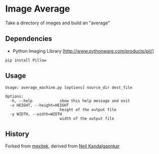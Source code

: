 # Image Average

Take a directory of images and build an "average"


## Dependencies

* Python Imaging Library [http://www.pythonware.com/products/pil/]

```shell
pip install Pillow
```

## Usage

```shell
Usage: average_machine.py [options] source_dir dest_file

Options:
  -h, --help            show this help message and exit
  -x HEIGHT, --height=HEIGHT
                        height of the output file
  -y WIDTH, --width=WIDTH
                        width of the output file
```

## History

Forked from [mexitek](https://github.com/mexitek/python-image-averaging), derived from [Neil Kandalgaonkar](brevity.org)
